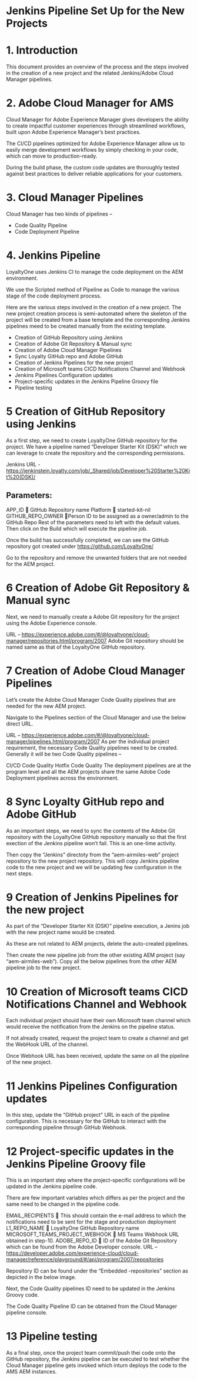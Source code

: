 # Jenkins Pipeline Set Up for the New Projects

# 1. Introduction
This document provides an overview of the process and the steps involved in the creation of a new project and the related Jenkins/Adobe Cloud Manager pipelines.

# 2. Adobe Cloud Manager for AMS

Cloud Manager for Adobe Experience Manager gives developers the ability to create impactful customer experiences through streamlined workflows, built upon Adobe Experience Manager’s best practices.

The CI/CD pipelines optimized for Adobe Experience Manager allow us to easily merge development workflows by simply checking in your code, which can move to production-ready.

During the build phase, the custom code updates are thoroughly tested against best practices to deliver reliable applications for your customers.

# 3. Cloud Manager Pipelines

Cloud Manager has two kinds of pipelines –
* Code Quality Pipeline
* Code Deployment Pipeline

# 4. Jenkins Pipeline

LoyaltyOne uses Jenkins CI to manage the code deployment on the AEM environment.

We use the Scripted method of Pipeline as Code to manage the various stage of the code deployment process.

Here are the various steps involved in the creation of a new project. The new project creation process is semi-automated where the skeleton of the project will be created from a base template and the corresponding Jenkins pipelines meed to be created manually from the existing template.

* Creation of GitHub Repository using Jenkins
* Creation of Adobe Git Repository & Manual sync
* Creation of Adobe Cloud Manager Pipelines
* Sync Loyalty GitHub repo and Adobe GitHub
* Creation of Jenkins Pipelines for the new project
* Creation of Microsoft teams CICD Notifications Channel and Webhook
* Jenkins Pipelines Configuration updates
* Project-specific updates in the Jenkins Pipeline Groovy file
* Pipeline testing

# 5 Creation of GitHub Repository using Jenkins

As a first step, we need to create LoyaltyOne GitHub repository for the project. We have a pipeline named “Developer Starter Kit (DSK)” which we can leverage to create the repository and the corresponding permissions.

Jenkins URL - https://jenkinstein.loyalty.com/job/_Shared/job/Developer%20Starter%20Kit%20(DSK)/

## Parameters:

APP_ID  GitHub Repository name
Platform  started-kit-nil
GITHUB_REPO_OWNER Person ID to be assigned as a owner/admin to the GitHub Repo
Rest of the parameters need to left with the default values.
Then click on the Build which will execute the pipeline job.

Once the build has successfully completed, we can see the GitHub repository got created under https://github.com/LoyaltyOne/

Go to the repository and remove the unwanted folders that are not needed for the AEM project.

# 6 Creation of Adobe Git Repository & Manual sync

Next, we need to manually create a Adobe Git repository for the project using the Adobe Experience console.

URL – https://experience.adobe.com/#/@loyaltyone/cloud-manager/repositories.html/program/2007
Adobe Git repository should be named same as that of the LoyaltyOne GitHub repository.

# 7 Creation of Adobe Cloud Manager Pipelines

Let’s create the Adobe Cloud Manager Code Quality pipelines that are needed for the new AEM project.

Navigate to the Pipelines section of the Cloud Manager and use the below direct URL.

URL – https://experience.adobe.com/#/@loyaltyone/cloud-manager/pipelines.html/program/2007
As per the individual project requirement, the necessary Code Quality pipelines need to be created. Generally it will be two Code Quality pipelines –

CI/CD Code Quality
Hotfix Code Quality
The deployment pipelines are at the program level and all the AEM projects share the same Adobe Code Deployment pipelines across the environment.

# 8 Sync Loyalty GitHub repo and Adobe GitHub

As an important steps, we need to sync the contents of the Adobe Git repository with the LoyaltyOne GitHub repository manually so that the first exection of the Jenkins pipeline won’t fail. This is an one-time activity.

Then copy the “Jenkins” directoty from the “aem-airmiles-web” project repository to the new project repository. This will copy Jenkins pipeline code to the new project and we will be updating few configuration in the next steps.

# 9 Creation of Jenkins Pipelines for the new project

As part of the “Developer Starter Kit (DSK)” pipeline execution, a Jenins job with the new project name would be created.

As these are not related to AEM projects, delete the auto-created pipelines.

Then create the new pipeline job from the other existing AEM project (say “aem-airmiles-web”).
Copy all the below pipelines from the other AEM pipeline job to the new project.

# 10 Creation of Microsoft teams CICD Notifications Channel and Webhook

Each individual project should have their own Microsoft team channel which would receive the notification from the Jenkins on the pipeline status.

If not already created, request the project team to create a channel and get the WebHook URL of the channel.

Once Webhook URL has been received, update the same on all the pipeline of the new project.

# 11 Jenkins Pipelines Configuration updates

In this step, update the “GitHub project” URL in each of the pipeline configuration. This is necessary for the GitHub to interact with the corresponding pipeline through GitHub Webhook.

# 12 Project-specific updates in the Jenkins Pipeline Groovy file

This is an important step where the project-specific configurations will be updated in the Jenkins pipeline code.

There are few important variables which differs as per the project and the same need to be changed in the pipeline code.

EMAIL_RECIPIENTS  This should contain the e-mail address to which the notifications need to be sent for the stage and production deployment
L1_REPO_NAME  LoyaltyOne GitHub Repository name
MICROSOFT_TEAMS_PROJECT_WEBHOOK  MS Teams Webhook URL obtained in step-10.
ADOBE_REPO_ID  ID of the Adobe Git Repository which can be found from the Adobe Developer console.
URL – https://developer.adobe.com/experience-cloud/cloud-manager/reference/playground/#/api/program/2007/repositories

Repository ID can be found under the “Embedded -repositories” section as depicted in the below image.

Next, the Code Quality pipelines ID need to be updated in the Jenkins Groovy code.

The Code Quality Pipeline ID can be obtained from the Cloud Manager pipeline console.

# 13 Pipeline testing

As a final step, once the project team commit/push thei code onto the GitHub repository, the Jenkins pipeline can be executed to test whether the Cloud Manager pipeline gets invoked which inturn deploys the code to the AMS AEM instances.